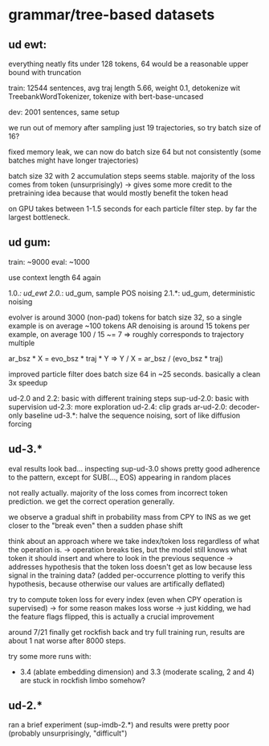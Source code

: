 # grammar/tree-based datasets

## ud ewt:

everything neatly fits under 128 tokens, 64 would be a reasonable upper bound with truncation

train:
12544 sentences, avg traj length 5.66, weight 0.1, detokenize wit TreebankWordTokenizer, tokenize with bert-base-uncased

dev:
2001 sentences, same setup

we run out of memory after sampling just 19 trajectories, so try batch size of 16?

fixed memory leak, we can now do batch size 64 but not consistently (some batches might have longer trajectories)

batch size 32 with 2 accumulation steps seems stable. majority of the loss comes from token (unsurprisingly) -> gives some more credit to the pretraining idea because that would mostly benefit the token head

on GPU takes between 1-1.5 seconds for each particle filter step. by far the largest bottleneck.

## ud gum:

train: ~9000
eval: ~1000

use context length 64 again

1.0.*: ud_ewt
2.0.*: ud_gum, sample POS noising
2.1.*: ud_gum, deterministic noising

evolver is around 3000 (non-pad) tokens for batch size 32, so a single example is on average ~100 tokens
AR denoising is around 15 tokens per example, on average
100 / 15 ~= 7 => roughly corresponds to trajectory multiple

ar_bsz * X = evo_bsz * traj * Y => Y / X = ar_bsz / (evo_bsz * traj)

improved particle filter does batch size 64 in ~25 seconds. basically a clean 3x speedup

ud-2.0 and 2.2: basic with different training steps
sup-ud-2.0: basic with supervision
ud-2.3: more exploration
ud-2.4: clip grads
ar-ud-2.0: decoder-only baseline
ud-3.*: halve the sequence noising, sort of like diffusion forcing

## ud-3.*

eval results look bad... inspecting sup-ud-3.0 shows pretty good adherence to the pattern, except for SUB(..., EOS) appearing in random places

not really actually. majority of the loss comes from incorrect token prediction. we get the correct operation generally. 

we observe a gradual shift in probability mass from CPY to INS as we get closer to the "break even" then a sudden phase shift

think about an approach where we take index/token loss regardless of what the operation is.
-> operation breaks ties, but the model still knows what token it should insert and where to look in the previous sequence
-> addresses hypothesis that the token loss doesn't get as low because less signal in the training data?
    (added per-occurrence plotting to verify this hypothesis, because otherwise our values are artifically deflated)

try to compute token loss for every index (even when CPY operation is supervised)
-> for some reason makes loss worse -> just kidding, we had the feature flags flipped, this is actually a crucial improvement

around 7/21 finally get rockfish back and try full training run, results are about 1 nat worse after 8000 steps.

try some more runs with:
- 3.4 (ablate embedding dimension) and 3.3 (moderate scaling, 2 and 4) are stuck in rockfish limbo somehow?

## ud-2.*

ran a brief experiment (sup-imdb-2.*) and results were pretty poor (probably unsurprisingly, "difficult")